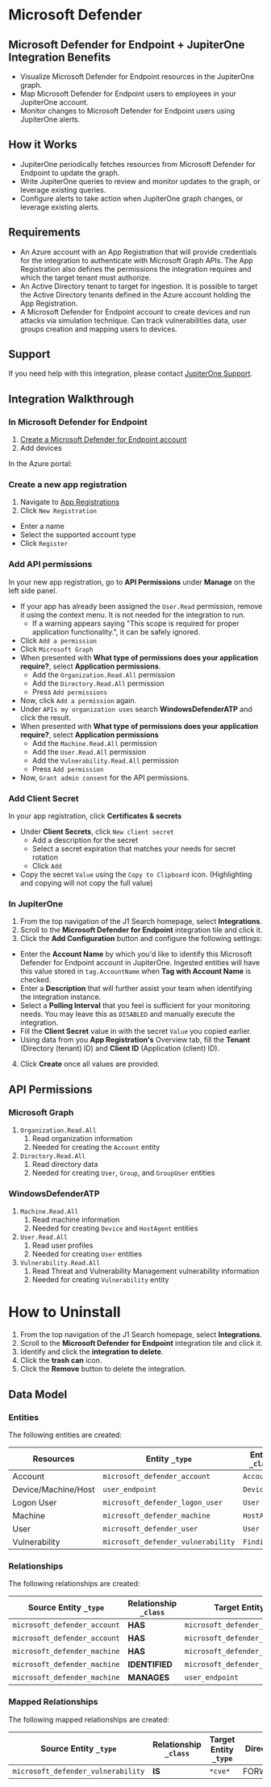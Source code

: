 # Microsoft Defender

## Microsoft Defender for Endpoint + JupiterOne Integration Benefits

- Visualize Microsoft Defender for Endpoint resources in the JupiterOne graph.
- Map Microsoft Defender for Endpoint users to employees in your JupiterOne
  account.
- Monitor changes to Microsoft Defender for Endpoint users using JupiterOne
  alerts.

## How it Works

- JupiterOne periodically fetches resources from Microsoft Defender for Endpoint
  to update the graph.
- Write JupiterOne queries to review and monitor updates to the graph, or
  leverage existing queries.
- Configure alerts to take action when JupiterOne graph changes, or leverage
  existing alerts.

## Requirements

- An Azure account with an App Registration that will provide credentials for
  the integration to authenticate with Microsoft Graph APIs. The App
  Registration also defines the permissions the integration requires and which
  the target tenant must authorize.
- An Active Directory tenant to target for ingestion. It is possible to target
  the Active Directory tenants defined in the Azure account holding the App
  Registration.
- A Microsoft Defender for Endpoint account to create devices and run attacks
  via simulation technique. Can track vulnerabilities data, user groups creation
  and mapping users to devices.

## Support

If you need help with this integration, please contact
[JupiterOne Support](https://support.jupiterone.io).

## Integration Walkthrough

### In Microsoft Defender for Endpoint

1. [Create a Microsoft Defender for Endpoint account](https://www.microsoft.com/en-us/security/business/threat-protection/endpoint-defender)
2. Add devices

In the Azure portal:

### Create a new app registration

1. Navigate to
   [App Registrations](https://portal.azure.com/#view/Microsoft_AAD_RegisteredApps/ApplicationsListBlade)
2. Click `New Registration`

- Enter a name
- Select the supported account type
- Click `Register`

### Add API permissions

In your new app registration, go to **API Permissions** under **Manage** on the
left side panel.

- If your app has already been assigned the `User.Read` permission, remove it
  using the context menu. It is not needed for the integration to run.
  - If a warning appears saying "This scope is required for proper application
    functionality.", it can be safely ignored.
- Click `Add a permission`
- Click `Microsoft Graph`
- When presented with **What type of permissions does your application
  require?**, select **Application permissions**.
  - Add the `Organization.Read.All` permission
  - Add the `Directory.Read.All` permission
  - Press `Add permissions`
- Now, click `Add a permission` again.
- Under `APIs my organization uses` search **WindowsDefenderATP** and click the
  result.
- When presented with **What type of permissions does your application
  require?**, select **Application permissions**
  - Add the `Machine.Read.All` permission
  - Add the `User.Read.All` permission
  - Add the `Vulnerability.Read.All` permission
  - Press `Add permission`
- Now, `Grant admin consent` for the API permissions.

### Add Client Secret

In your app registration, click **Certificates & secrets**

- Under **Client Secrets**, click `New client secret`
  - Add a description for the secret
  - Select a secret expiration that matches your needs for secret rotation
  - Click `Add`
- Copy the secret `Value` using the `Copy to Clipboard` icon. (Highlighting and
  copying will not copy the full value)

### In JupiterOne

1. From the top navigation of the J1 Search homepage, select **Integrations**.
2. Scroll to the **Microsoft Defender for Endpoint** integration tile and click
   it.
3. Click the **Add Configuration** button and configure the following settings:

- Enter the **Account Name** by which you'd like to identify this Microsoft
  Defender for Endpoint account in JupiterOne. Ingested entities will have this
  value stored in `tag.AccountName` when **Tag with Account Name** is checked.
- Enter a **Description** that will further assist your team when identifying
  the integration instance.
- Select a **Polling Interval** that you feel is sufficient for your monitoring
  needs. You may leave this as `DISABLED` and manually execute the integration.
- Fill the **Client Secret** value in with the secret `Value` you copied
  earlier.
- Using data from you **App Registration's** Overview tab, fill the **Tenant**
  (Directory (tenant) ID) and **Client ID** (Application (client) ID).

4. Click **Create** once all values are provided.

## API Permissions

### Microsoft Graph

1. `Organization.Read.All`
   1. Read organization information
   2. Needed for creating the `Account` entity
2. `Directory.Read.All`
   1. Read directory data
   2. Needed for creating `User`, `Group`, and `GroupUser` entities

### WindowsDefenderATP

1. `Machine.Read.All`
   1. Read machine information
   2. Needed for creating `Device` and `HostAgent` entities
2. `User.Read.All`
   1. Read user profiles
   2. Needed for creating `User` entities
3. `Vulnerability.Read.All`
   1. Read Threat and Vulnerability Management vulnerability information
   2. Needed for creating `Vulnerability` entity

# How to Uninstall

1. From the top navigation of the J1 Search homepage, select **Integrations**.
2. Scroll to the **Microsoft Defender for Endpoint** integration tile and click
   it.
3. Identify and click the **integration to delete**.
4. Click the **trash can** icon.
5. Click the **Remove** button to delete the integration.

<!-- {J1_DOCUMENTATION_MARKER_START} -->
<!--
********************************************************************************
NOTE: ALL OF THE FOLLOWING DOCUMENTATION IS GENERATED USING THE
"j1-integration document" COMMAND. DO NOT EDIT BY HAND! PLEASE SEE THE DEVELOPER
DOCUMENTATION FOR USAGE INFORMATION:

https://github.com/JupiterOne/sdk/blob/main/docs/integrations/development.md
********************************************************************************
-->

## Data Model

### Entities

The following entities are created:

| Resources           | Entity `_type`                     | Entity `_class` |
| ------------------- | ---------------------------------- | --------------- |
| Account             | `microsoft_defender_account`       | `Account`       |
| Device/Machine/Host | `user_endpoint`                    | `Device`        |
| Logon User          | `microsoft_defender_logon_user`    | `User`          |
| Machine             | `microsoft_defender_machine`       | `HostAgent`     |
| User                | `microsoft_defender_user`          | `User`          |
| Vulnerability       | `microsoft_defender_vulnerability` | `Finding`       |

### Relationships

The following relationships are created:

| Source Entity `_type`        | Relationship `_class` | Target Entity `_type`              |
| ---------------------------- | --------------------- | ---------------------------------- |
| `microsoft_defender_account` | **HAS**               | `microsoft_defender_machine`       |
| `microsoft_defender_account` | **HAS**               | `microsoft_defender_user`          |
| `microsoft_defender_machine` | **HAS**               | `microsoft_defender_logon_user`    |
| `microsoft_defender_machine` | **IDENTIFIED**        | `microsoft_defender_vulnerability` |
| `microsoft_defender_machine` | **MANAGES**           | `user_endpoint`                    |

### Mapped Relationships

The following mapped relationships are created:

| Source Entity `_type`              | Relationship `_class` | Target Entity `_type` | Direction |
| ---------------------------------- | --------------------- | --------------------- | --------- |
| `microsoft_defender_vulnerability` | **IS**                | `*cve*`               | FORWARD   |

<!--
********************************************************************************
END OF GENERATED DOCUMENTATION AFTER BELOW MARKER
********************************************************************************
-->
<!-- {J1_DOCUMENTATION_MARKER_END} -->
